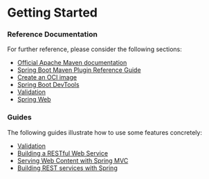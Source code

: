 # Getting Started

### Reference Documentation
For further reference, please consider the following sections:

* [Official Apache Maven documentation](https://maven.apache.org/guides/index.html)
* [Spring Boot Maven Plugin Reference Guide](https://docs.spring.io/spring-boot/docs/2.7.15.RELEASE/maven-plugin/reference/html/)
* [Create an OCI image](https://docs.spring.io/spring-boot/docs/2.7.15.RELEASE/maven-plugin/reference/html/#build-image)
* [Spring Boot DevTools](https://docs.spring.io/spring-boot/docs/2.7.15.RELEASE/reference/htmlsingle/index.html#using.devtools)
* [Validation](https://docs.spring.io/spring-boot/docs/2.7.15.RELEASE/reference/htmlsingle/index.html#io.validation)
* [Spring Web](https://docs.spring.io/spring-boot/docs/2.7.15.RELEASE/reference/htmlsingle/index.html#web)

### Guides
The following guides illustrate how to use some features concretely:

* [Validation](https://spring.io/guides/gs/validating-form-input/)
* [Building a RESTful Web Service](https://spring.io/guides/gs/rest-service/)
* [Serving Web Content with Spring MVC](https://spring.io/guides/gs/serving-web-content/)
* [Building REST services with Spring](https://spring.io/guides/tutorials/rest/)

